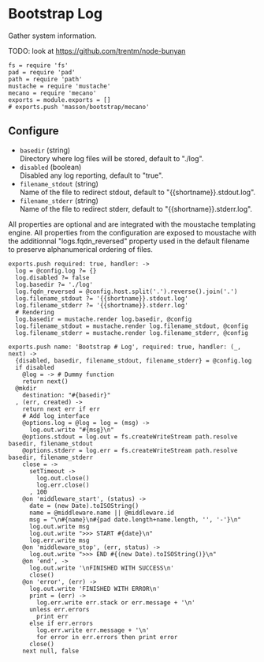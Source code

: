 
# Bootstrap Log

Gather system information.

TODO: look at https://github.com/trentm/node-bunyan

    fs = require 'fs'
    pad = require 'pad'
    path = require 'path'
    mustache = require 'mustache'
    mecano = require 'mecano'
    exports = module.exports = []
    # exports.push 'masson/bootstrap/mecano'

## Configure

*   `basedir` (string)   
    Directory where log files will be stored, default to "./log".   
*   `disabled` (boolean)   
    Disabled any log reporting, default to "true".   
*   `filename_stdout` (string)   
    Name of the file to redirect stdout, default to "{{shortname}}.stdout.log".   
*   `filename_stderr` (string)   
    Name of the file to redirect stderr, default to "{{shortname}}.stderr.log".   

All properties are optional and are integrated with the moustache templating
engine. All properties from the configuration are exposed to moustache with the
additionnal "logs.fqdn_reversed" property used in the default filename to
preserve alphanumerical ordering of files.

    exports.push required: true, handler: ->
      log = @config.log ?= {}
      log.disabled ?= false
      log.basedir ?= './log'
      log.fqdn_reversed = @config.host.split('.').reverse().join('.')
      log.filename_stdout ?= '{{shortname}}.stdout.log'
      log.filename_stderr ?= '{{shortname}}.stderr.log'
      # Rendering
      log.basedir = mustache.render log.basedir, @config
      log.filename_stdout = mustache.render log.filename_stdout, @config
      log.filename_stderr = mustache.render log.filename_stderr, @config

    exports.push name: 'Bootstrap # Log', required: true, handler: (_, next) ->
      {disabled, basedir, filename_stdout, filename_stderr} = @config.log
      if disabled
        @log = -> # Dummy function
        return next()
      @mkdir
        destination: "#{basedir}"
      , (err, created) ->
        return next err if err
        # Add log interface
        @options.log = @log = log = (msg) ->
          log.out.write "#{msg}\n"
        @options.stdout = log.out = fs.createWriteStream path.resolve basedir, filename_stdout
        @options.stderr = log.err = fs.createWriteStream path.resolve basedir, filename_stderr
        close = ->
          setTimeout ->
            log.out.close()
            log.err.close()
          , 100
        @on 'middleware_start', (status) ->
          date = (new Date).toISOString()
          name = @middleware.name || @middleware.id
          msg = "\n#{name}\n#{pad date.length+name.length, '', '-'}\n"
          log.out.write msg
          log.out.write ">>> START #{date}\n"
          log.err.write msg
        @on 'middleware_stop', (err, status) ->
          log.out.write ">>> END #{(new Date).toISOString()}\n"
        @on 'end', ->
          log.out.write '\nFINISHED WITH SUCCESS\n'
          close()
        @on 'error', (err) ->
          log.out.write 'FINISHED WITH ERROR\n'
          print = (err) ->
            log.err.write err.stack or err.message + '\n'
          unless err.errors
            print err
          else if err.errors
            log.err.write err.message + '\n'
            for error in err.errors then print error
          close()
        next null, false
